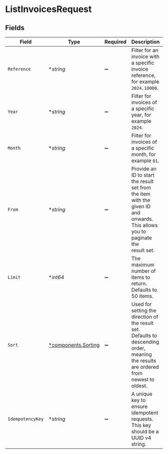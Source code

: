 # ListInvoicesRequest


## Fields

| Field                                                                                                                                  | Type                                                                                                                                   | Required                                                                                                                               | Description                                                                                                                            | Example                                                                                                                                |
| -------------------------------------------------------------------------------------------------------------------------------------- | -------------------------------------------------------------------------------------------------------------------------------------- | -------------------------------------------------------------------------------------------------------------------------------------- | -------------------------------------------------------------------------------------------------------------------------------------- | -------------------------------------------------------------------------------------------------------------------------------------- |
| `Reference`                                                                                                                            | **string*                                                                                                                              | :heavy_minus_sign:                                                                                                                     | Filter for an invoice with a specific invoice reference, for example<br/>`2024.10000`.                                                 | 2024.10000                                                                                                                             |
| `Year`                                                                                                                                 | **string*                                                                                                                              | :heavy_minus_sign:                                                                                                                     | Filter for invoices of a specific year, for example `2024`.                                                                            | 2024                                                                                                                                   |
| `Month`                                                                                                                                | **string*                                                                                                                              | :heavy_minus_sign:                                                                                                                     | Filter for invoices of a specific month, for example `01`.                                                                             | 01                                                                                                                                     |
| `From`                                                                                                                                 | **string*                                                                                                                              | :heavy_minus_sign:                                                                                                                     | Provide an ID to start the result set from the item with the given ID and onwards. This allows you to paginate the<br/>result set.     |                                                                                                                                        |
| `Limit`                                                                                                                                | **int64*                                                                                                                               | :heavy_minus_sign:                                                                                                                     | The maximum number of items to return. Defaults to 50 items.                                                                           | 50                                                                                                                                     |
| `Sort`                                                                                                                                 | [*components.Sorting](../../models/components/sorting.md)                                                                              | :heavy_minus_sign:                                                                                                                     | Used for setting the direction of the result set. Defaults to descending order, meaning the results are ordered from<br/>newest to oldest. | desc                                                                                                                                   |
| `IdempotencyKey`                                                                                                                       | **string*                                                                                                                              | :heavy_minus_sign:                                                                                                                     | A unique key to ensure idempotent requests. This key should be a UUID v4 string.                                                       | 123e4567-e89b-12d3-a456-426                                                                                                            |